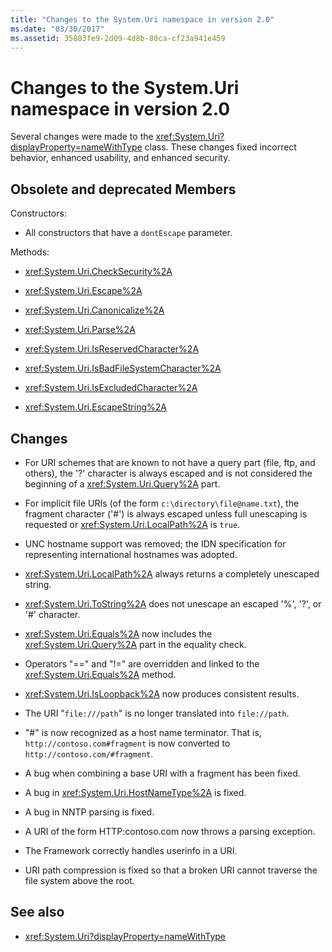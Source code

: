 ```yaml
---
title: "Changes to the System.Uri namespace in version 2.0"
ms.date: "03/30/2017"
ms.assetid: 35883fe9-2d09-4d8b-80ca-cf23a941e459
---
```

# Changes to the System.Uri namespace in version 2.0

Several changes were made to the <xref:System.Uri?displayProperty=nameWithType> class. These changes fixed incorrect behavior, enhanced usability, and enhanced security.

## Obsolete and deprecated Members

 Constructors:

- All constructors that have a `dontEscape` parameter.

 Methods:

- <xref:System.Uri.CheckSecurity%2A>

- <xref:System.Uri.Escape%2A>

- <xref:System.Uri.Canonicalize%2A>

- <xref:System.Uri.Parse%2A>

- <xref:System.Uri.IsReservedCharacter%2A>

- <xref:System.Uri.IsBadFileSystemCharacter%2A>

- <xref:System.Uri.IsExcludedCharacter%2A>

- <xref:System.Uri.EscapeString%2A>

## Changes

- For URI schemes that are known to not have a query part (file, ftp, and others), the '?' character is always escaped and is not considered the beginning of a <xref:System.Uri.Query%2A> part.

- For implicit file URIs (of the form `c:\directory\file@name.txt`), the fragment character ('#') is always escaped unless full unescaping is requested or <xref:System.Uri.LocalPath%2A> is `true`.

- UNC hostname support was removed; the IDN specification for representing international hostnames was adopted.

- <xref:System.Uri.LocalPath%2A> always returns a completely unescaped string.

- <xref:System.Uri.ToString%2A> does not unescape an escaped '%', '?', or '#' character.

- <xref:System.Uri.Equals%2A> now includes the <xref:System.Uri.Query%2A> part in the equality check.

- Operators "==" and "!=" are overridden and linked to the <xref:System.Uri.Equals%2A> method.

- <xref:System.Uri.IsLoopback%2A> now produces consistent results.

- The URI "`file:///path`" is no longer translated into `file://path`.

- "#" is now recognized as a host name terminator. That is, `http://contoso.com#fragment` is now converted to `http://contoso.com/#fragment`.

- A bug when combining a base URI with a fragment has been fixed.

- A bug in <xref:System.Uri.HostNameType%2A> is fixed.

- A bug in NNTP parsing is fixed.

- A URI of the form HTTP:contoso.com now throws a parsing exception.

- The Framework correctly handles userinfo in a URI.

- URI path compression is fixed so that a broken URI cannot traverse the file system above the root.

## See also

- <xref:System.Uri?displayProperty=nameWithType>
